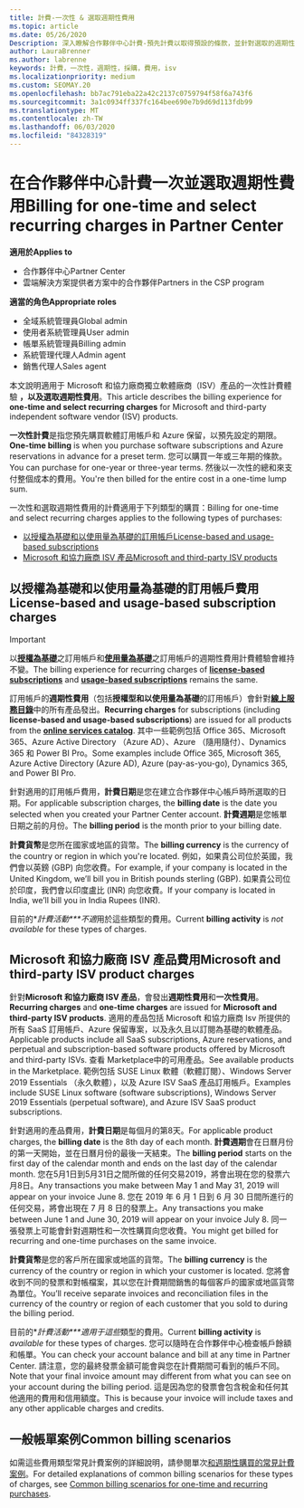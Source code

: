 ```yaml
---
title: 計費-一次性 & 選取週期性費用
ms.topic: article
ms.date: 05/26/2020
Description: 深入瞭解合作夥伴中心計費-預先計費以取得預設的條款，並針對選取的週期性費用計費。
author: LauraBrenner
ms.author: labrenne
keywords: 計費，一次性，週期性，採購，費用，isv
ms.localizationpriority: medium
ms.custom: SEOMAY.20
ms.openlocfilehash: bb7ac791eba22a42c2137c0759794f58f6a743f6
ms.sourcegitcommit: 3a1c0934ff337fc164bee690e7b9d69d113fdb99
ms.translationtype: MT
ms.contentlocale: zh-TW
ms.lasthandoff: 06/03/2020
ms.locfileid: "84328319"
---
```

# <a name="billing-for-one-time-and-select-recurring-charges-in-partner-center"></a><span data-ttu-id="53a05-104">在合作夥伴中心計費一次並選取週期性費用</span><span class="sxs-lookup"><span data-stu-id="53a05-104">Billing for one-time and select recurring charges in Partner Center</span></span>

<span data-ttu-id="53a05-105">**適用於**</span><span class="sxs-lookup"><span data-stu-id="53a05-105">**Applies to**</span></span>
- <span data-ttu-id="53a05-106">合作夥伴中心</span><span class="sxs-lookup"><span data-stu-id="53a05-106">Partner Center</span></span>
- <span data-ttu-id="53a05-107">雲端解決方案提供者方案中的合作夥伴</span><span class="sxs-lookup"><span data-stu-id="53a05-107">Partners in the CSP program</span></span>

<span data-ttu-id="53a05-108">**適當的角色**</span><span class="sxs-lookup"><span data-stu-id="53a05-108">**Appropriate roles**</span></span>
- <span data-ttu-id="53a05-109">全域系統管理員</span><span class="sxs-lookup"><span data-stu-id="53a05-109">Global admin</span></span>
- <span data-ttu-id="53a05-110">使用者系統管理員</span><span class="sxs-lookup"><span data-stu-id="53a05-110">User admin</span></span>
- <span data-ttu-id="53a05-111">帳單系統管理員</span><span class="sxs-lookup"><span data-stu-id="53a05-111">Billing admin</span></span>
- <span data-ttu-id="53a05-112">系統管理代理人</span><span class="sxs-lookup"><span data-stu-id="53a05-112">Admin agent</span></span>
- <span data-ttu-id="53a05-113">銷售代理人</span><span class="sxs-lookup"><span data-stu-id="53a05-113">Sales agent</span></span>

<span data-ttu-id="53a05-114">本文說明適用于 Microsoft 和協力廠商獨立軟體廠商（ISV）產品的一次性計費體驗 **，以及選取週期性費用**。</span><span class="sxs-lookup"><span data-stu-id="53a05-114">This article describes the billing experience for **one-time and select recurring charges** for Microsoft and third-party independent software vendor (ISV) products.</span></span> 

<span data-ttu-id="53a05-115">**一次性計費**是指您預先購買軟體訂用帳戶和 Azure 保留，以預先設定的期限。</span><span class="sxs-lookup"><span data-stu-id="53a05-115">**One-time billing** is when you purchase software subscriptions and Azure reservations in advance for a preset term.</span></span> <span data-ttu-id="53a05-116">您可以購買一年或三年期的條款。</span><span class="sxs-lookup"><span data-stu-id="53a05-116">You can purchase for one-year or three-year terms.</span></span> <span data-ttu-id="53a05-117">然後以一次性的總和來支付整個成本的費用。</span><span class="sxs-lookup"><span data-stu-id="53a05-117">You're then billed for the entire cost in a one-time lump sum.</span></span>

<span data-ttu-id="53a05-118">一次性和選取週期性費用的計費適用于下列類型的購買：</span><span class="sxs-lookup"><span data-stu-id="53a05-118">Billing for one-time and select recurring charges applies to the following types of purchases:</span></span>

- [<span data-ttu-id="53a05-119">以授權為基礎和以使用量為基礎的訂用帳戶</span><span class="sxs-lookup"><span data-stu-id="53a05-119">License-based and usage-based subscriptions</span></span>](#license-based-and-usage-based-subscription-charges)
- [<span data-ttu-id="53a05-120">Microsoft 和協力廠商 ISV 產品</span><span class="sxs-lookup"><span data-stu-id="53a05-120">Microsoft and third-party ISV products</span></span>](#microsoft-and-third-party-isv-product-charges)

## <a name="license-based-and-usage-based-subscription-charges"></a><span data-ttu-id="53a05-121">以授權為基礎和以使用量為基礎的訂用帳戶費用</span><span class="sxs-lookup"><span data-stu-id="53a05-121">License-based and usage-based subscription charges</span></span>

> [!IMPORTANT]
> <span data-ttu-id="53a05-122">以[**授權為基礎**](license-based-billing.md)之訂用帳戶和[**使用量為基礎**](usage-based-billing.md)之訂用帳戶的週期性費用計費體驗會維持不變。</span><span class="sxs-lookup"><span data-stu-id="53a05-122">The billing experience for recurring charges of [**license-based subscriptions**](license-based-billing.md) and [**usage-based subscriptions**](usage-based-billing.md) remains the same.</span></span>

<span data-ttu-id="53a05-123">訂用帳戶的**週期性費用**（包括**授權型和以使用量為基礎**的訂用帳戶）會針對[**線上服務目錄**](https://partner.microsoft.com/commerce/preferredoffers/list)中的所有產品發出。</span><span class="sxs-lookup"><span data-stu-id="53a05-123">**Recurring charges** for subscriptions (including **license-based and usage-based subscriptions**) are issued for all products from the [**online services catalog**](https://partner.microsoft.com/commerce/preferredoffers/list).</span></span> <span data-ttu-id="53a05-124">其中一些範例包括 Office 365、Microsoft 365、Azure Active Directory （Azure AD）、Azure （隨用隨付）、Dynamics 365 和 Power BI Pro。</span><span class="sxs-lookup"><span data-stu-id="53a05-124">Some examples include Office 365, Microsoft 365, Azure Active Directory (Azure AD), Azure (pay-as-you-go), Dynamics 365, and Power BI Pro.</span></span>

<span data-ttu-id="53a05-125">針對適用的訂用帳戶費用，**計費日期**是您在建立合作夥伴中心帳戶時所選取的日期。</span><span class="sxs-lookup"><span data-stu-id="53a05-125">For applicable subscription charges, the **billing date** is the date you selected when you created your Partner Center account.</span></span> <span data-ttu-id="53a05-126">**計費週期**是您帳單日期之前的月份。</span><span class="sxs-lookup"><span data-stu-id="53a05-126">The **billing period** is the month prior to your billing date.</span></span>

<span data-ttu-id="53a05-127">**計費貨幣**是您所在國家或地區的貨幣。</span><span class="sxs-lookup"><span data-stu-id="53a05-127">The **billing currency** is the currency of the country or region in which you're located.</span></span> <span data-ttu-id="53a05-128">例如，如果貴公司位於英國，我們會以英鎊 (GBP) 向您收費。</span><span class="sxs-lookup"><span data-stu-id="53a05-128">For example, if your company is located in the United Kingdom, we’ll bill you in British pounds sterling (GBP).</span></span> <span data-ttu-id="53a05-129">如果貴公司位於印度，我們會以印度盧比 (INR) 向您收費。</span><span class="sxs-lookup"><span data-stu-id="53a05-129">If your company is located in India, we’ll bill you in India Rupees (INR).</span></span>

<span data-ttu-id="53a05-130">目前的\**計費活動\*\*\*不適*用於這些類型的費用。</span><span class="sxs-lookup"><span data-stu-id="53a05-130">Current **billing activity** is *not available* for these types of charges.</span></span>

## <a name="microsoft-and-third-party-isv-product-charges"></a><span data-ttu-id="53a05-131">Microsoft 和協力廠商 ISV 產品費用</span><span class="sxs-lookup"><span data-stu-id="53a05-131">Microsoft and third-party ISV product charges</span></span>

<span data-ttu-id="53a05-132">針對**Microsoft 和協力廠商 ISV 產品**，會發出**週期性費用**和**一次性費用**。</span><span class="sxs-lookup"><span data-stu-id="53a05-132">**Recurring charges** and **one-time charges** are issued for **Microsoft and third-party ISV products**.</span></span> <span data-ttu-id="53a05-133">適用的產品包括 Microsoft 和協力廠商 Isv 所提供的所有 SaaS 訂用帳戶、Azure 保留專案，以及永久且以訂閱為基礎的軟體產品。</span><span class="sxs-lookup"><span data-stu-id="53a05-133">Applicable products include all SaaS subscriptions, Azure reservations, and perpetual and subscription-based software products offered by Microsoft and third-party ISVs.</span></span> <span data-ttu-id="53a05-134">查看 Marketplace中的可用產品。</span><span class="sxs-lookup"><span data-stu-id="53a05-134">See available products in the Marketplace.</span></span> <span data-ttu-id="53a05-135">範例包括 SUSE Linux 軟體（軟體訂閱）、Windows Server 2019 Essentials （永久軟體），以及 Azure ISV SaaS 產品訂用帳戶。</span><span class="sxs-lookup"><span data-stu-id="53a05-135">Examples include SUSE Linux software (software subscriptions), Windows Server 2019 Essentials (perpetual software), and Azure ISV SaaS product subscriptions.</span></span>

<span data-ttu-id="53a05-136">針對適用的產品費用，**計費日期**是每個月的第8天。</span><span class="sxs-lookup"><span data-stu-id="53a05-136">For applicable product charges, the **billing date** is the 8th day of each month.</span></span> <span data-ttu-id="53a05-137">**計費週期**會在日曆月份的第一天開始，並在日曆月份的最後一天結束。</span><span class="sxs-lookup"><span data-stu-id="53a05-137">The **billing period** starts on the first day of the calendar month and ends on the last day of the calendar month.</span></span> <span data-ttu-id="53a05-138">您在5月1日到5月31日之間所做的任何交易2019，將會出現在您的發票六月8日。</span><span class="sxs-lookup"><span data-stu-id="53a05-138">Any transactions you make between May 1 and May 31, 2019 will appear on your invoice June 8.</span></span> <span data-ttu-id="53a05-139">您在 2019 年 6 月 1 日到 6 月 30 日間所進行的任何交易，將會出現在 7 月 8 日的發票上。</span><span class="sxs-lookup"><span data-stu-id="53a05-139">Any transactions you make between June 1 and June 30, 2019 will appear on your invoice July 8.</span></span> <span data-ttu-id="53a05-140">同一張發票上可能會針對週期性和一次性購買向您收費。</span><span class="sxs-lookup"><span data-stu-id="53a05-140">You might get billed for recurring and one-time purchases on the same invoice.</span></span>

<span data-ttu-id="53a05-141">**計費貨幣**是您的客戶所在國家或地區的貨幣。</span><span class="sxs-lookup"><span data-stu-id="53a05-141">The **billing currency** is the currency of the country or region in which your customer is located.</span></span> <span data-ttu-id="53a05-142">您將會收到不同的發票和對帳檔案，其以您在計費期間銷售的每個客戶的國家或地區貨幣為單位。</span><span class="sxs-lookup"><span data-stu-id="53a05-142">You’ll receive separate invoices and reconciliation files in the currency of the country or region of each customer that you sold to during the billing period.</span></span>

<span data-ttu-id="53a05-143">目前的\**計費活動\*\*\*適用于這些*類型的費用。</span><span class="sxs-lookup"><span data-stu-id="53a05-143">Current **billing activity** is *available* for these types of charges.</span></span> <span data-ttu-id="53a05-144">您可以隨時在合作夥伴中心檢查帳戶餘額和帳單。</span><span class="sxs-lookup"><span data-stu-id="53a05-144">You can check your account balance and bill at any time in Partner Center.</span></span> <span data-ttu-id="53a05-145">請注意，您的最終發票金額可能會與您在計費期間可看到的帳戶不同。</span><span class="sxs-lookup"><span data-stu-id="53a05-145">Note that your final invoice amount may different from what you can see on your account during the billing period.</span></span> <span data-ttu-id="53a05-146">這是因為您的發票會包含稅金和任何其他適用的費用和信用額度。</span><span class="sxs-lookup"><span data-stu-id="53a05-146">This is because your invoice will include taxes and any other applicable charges and credits.</span></span>

## <a name="common-billing-scenarios"></a><span data-ttu-id="53a05-147">一般帳單案例</span><span class="sxs-lookup"><span data-stu-id="53a05-147">Common billing scenarios</span></span>

<span data-ttu-id="53a05-148">如需這些費用類型常見計費案例的詳細說明，請參閱單次[和週期性購買的常見計費案例](common-billing-scenarios-onetime-recurring.md)。</span><span class="sxs-lookup"><span data-stu-id="53a05-148">For detailed explanations of common billing scenarios for these types of charges, see [Common billing scenarios for one-time and recurring purchases](common-billing-scenarios-onetime-recurring.md).</span></span>

